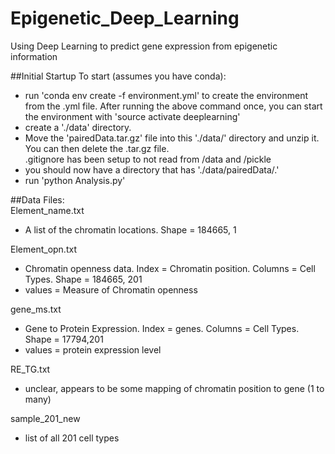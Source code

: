 # Epigenetic_Deep_Learning
Using Deep Learning to predict gene expression from epigenetic information

##Initial Startup
To start (assumes you have conda):
* run 'conda env create -f environment.yml' to create the environment from the .yml file. After running the above command once, you can start the environment with 'source activate deeplearning'
* create a './data' directory. 
* Move the 'pairedData.tar.gz' file into this './data/' directory and unzip it. You can then delete the .tar.gz file.\
.gitignore has been setup to not read from /data and /pickle
*  you should now have a directory that has './data/pairedData/.'
* run 'python Analysis.py'

##Data Files:\
Element_name.txt
- A list of the chromatin locations. Shape = 184665, 1 

Element_opn.txt 
- Chromatin openness data. Index = Chromatin position. Columns = Cell Types. Shape = 184665, 201
- values = Measure of Chromatin openness

gene_ms.txt
- Gene to Protein Expression. Index = genes. Columns = Cell Types. Shape = 17794,201
- values = protein expression level

RE_TG.txt
- unclear, appears to be some mapping of chromatin position to gene (1 to many)

sample_201_new
- list of all 201 cell types 

